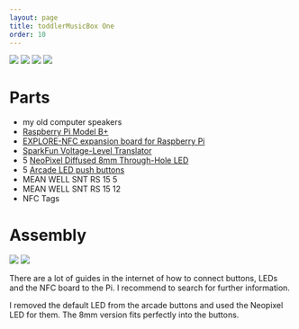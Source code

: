 ```yaml
---
layout: page
title: toddlerMusicBox One
order: 10
---
```


![](tmb_003.JPG)
![](tmb_005.JPG)
![](tmb_006.JPG)
![](tmb_004.JPG)

# Parts
* my old computer speakers
* [Raspberry Pi Model B+](http://www.raspberrypi.org/products/model-b-plus/)
* [EXPLORE-NFC expansion board for Raspberry Pi](http://de.farnell.com/explore-nfc)
* [SparkFun Voltage-Level Translator](https://github.com/sparkfun/TXB0104_breakout)
* 5 [ NeoPixel Diffused 8mm Through-Hole LED](http://www.adafruit.com/products/1734)
* 5 [Arcade LED push buttons](http://stores.ebay.de/arcadier?_trksid=p2047675.l2563)
* MEAN WELL SNT RS 15 5
* MEAN WELL SNT RS 15 12
* NFC Tags

# Assembly
![](tmb_001.JPG)
![](tmb_002.JPG)

There are a lot of guides in the internet of how to connect buttons, LEDs and the NFC board to the Pi. I recommend to search for further information.

I removed the default LED from the arcade buttons and used the Neopixel LED for them. The 8mm version fits perfectly into the buttons.
